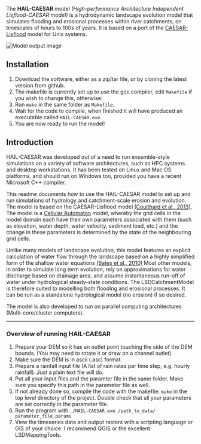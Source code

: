 
The **HAIL-CAESAR** model _(High-performance Architecture Independent Lisflood-CAESAR model)_ is a hydrodynamic landscape evolution model that simulates flooding and erosional processes within river catchments, on timescales of hours to 100s of years. It is based on a port of the [CAESAR-Lisflood](https://sourceforge.net/projects/caesar-lisflood/) model for Unix systems.

![Model output image](https://raw.githubusercontent.com/dvalters/HAIL-CAESAR/master/docs/banner.png)

## Installation
1. Download the software, either as a zip/tar file, or by cloning the latest version from github. 
2. The makefile is currently set up to use the gcc compiler, edit `Makefile` if you wish to change this, otherwise:
3. Run `make` in the same folder as `Makefile`.
4. Wait for the code to compile, when finished it will have produced an executable called `HAIL-CAESAR.exe`.
5. You are now ready to run the model!

## Introduction

HAIL-CAESAR was developed out of a need to run ensemble-style simulations on a variety of software architectures, such as HPC systems and desktop workstations. It has been tested on Linux and Mac OS platforms, and should run on Windows too, provided you have a recent Microsoft C++ compiler. 

This readme documents how to use the HAIL-CAESAR model to set up and run simulations of hydrology and catchment-scale erosion and evolution. The model is based on the CAESAR-Lisflood model [(Coulthard et al., 2013)](http://onlinelibrary.wiley.com/doi/10.1002/esp.3478/abstract). The model is a [Cellular Automaton](http://natureofcode.com/book/chapter-7-cellular-automata/) model, whereby the grid cells in the model domain each have their own parameters associated with them (such as elevation, water depth, water velocity, sediment load, etc.) and the change in these parameters is determined by the state of the neighbouring grid cells. 

Unlike many models of landscape evolution, this model features an explicit calculation of water flow through the landscape based on a highly simplified form of the shallow water equations [(Bates et al., 2010)](http://www.sciencedirect.com/science/article/pii/S0022169410001538.) Most other models, in order to simulate long term evolution, rely on approximations for water discharge based on drainage area, and assume instantaneous run-off of water under hydrological steady-state conditions. The LSDCatchmentModel is therefore suited to modelling both flooding and erosional processes. It can be run as a standalone hydrological model (no erosion) if so desired.

The model is also developed to run on parallel computing architectures (Multi-core/cluster computers).


********************************************************
### Overview of running HAIL-CAESAR

  1. Prepare your DEM so it has an outlet point touching the side of the DEM bounds. (You may need to rotate it or draw on a channel outlet)
  2. Make sure the DEM is in ascii (.asc) format. 
  3. Prepare a rainfall input file (A list of rain rates per time step, e.g. hourly rainfall). Just a plain text file will do.
  4. Put all your input files and the paramter file in the same folder. Make sure you specify this path in the parameter file as well.
  5. If not already done so, compile the code with the makefile: `make` in the top level directory of the project. Double check that all your parameters are set correctly in the parameter file.
  6. Run the program with `./HAIL-CAESAR.exe /path_to_data/ parameter_file.params`
  7. View the timeseries data and output rasters with a scripting language or GIS of your choice. I recommend QGIS or the excellent LSDMappingTools.
